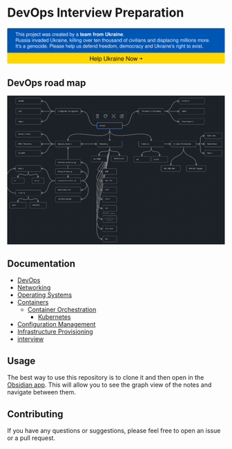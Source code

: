 # DevOps Interview Preparation

[![Stand With Ukraine](https://raw.githubusercontent.com/vshymanskyy/StandWithUkraine/main/banner-direct-team.svg)](https://stand-with-ukraine.pp.ua)

## DevOps road map

[![DevOps road map](assets/diagram/devops_roadmap.png)](whiteboards/devops_roadmap.canvas)

## Documentation

- [DevOps](docs/DevOps/DevOps.md)
- [Networking](docs/Networking/Networking.md)
- [Operating Systems](docs/Operating%20Systems/Operating%20Systems.md)
- [Containers](docs/Containers/Containers.md)
	- [Container Orchestration](docs/Container%20Orchestration/Container%20Orchestration.md)
		- [Kubernetes](docs/Container%20Orchestration/Kubernetes/Kubernetes.md)
- [Configuration Management](docs/Configuration%20Management/Configuration%20Management.md)
- [Infrastructure Provisioning](docs/Infrastructure%20Provisioning/Infrastructure%20Provisioning.md)
- [interview](docs/interview/interview.md)

## Usage

The best way to use this repository is to clone it and then open in the [Obsidian app](https://obsidian.md/). This will allow you to see the graph view of the notes and navigate between them.

## Contributing

If you have any questions or suggestions, please feel free to open an issue or a pull request.

